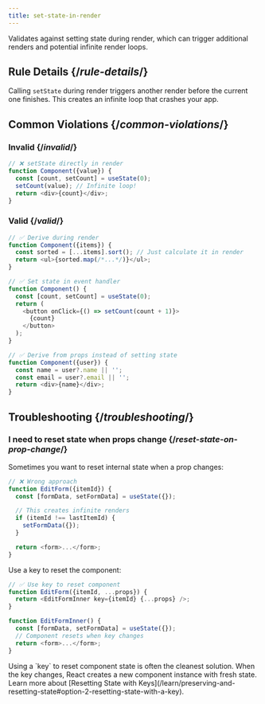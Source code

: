 ```yaml
---
title: set-state-in-render
---
```


<Intro>

Validates against setting state during render, which can trigger additional renders and potential infinite render loops.

</Intro>

## Rule Details {/*rule-details*/}

Calling `setState` during render triggers another render before the current one finishes. This creates an infinite loop that crashes your app.

## Common Violations {/*common-violations*/}

### Invalid {/*invalid*/}

```js {expectedErrors: {'react-compiler': [4]}}
// ❌ setState directly in render
function Component({value}) {
  const [count, setCount] = useState(0);
  setCount(value); // Infinite loop!
  return <div>{count}</div>;
}
```

### Valid {/*valid*/}

```js
// ✅ Derive during render
function Component({items}) {
  const sorted = [...items].sort(); // Just calculate it in render
  return <ul>{sorted.map(/*...*/)}</ul>;
}

// ✅ Set state in event handler
function Component() {
  const [count, setCount] = useState(0);
  return (
    <button onClick={() => setCount(count + 1)}>
      {count}
    </button>
  );
}

// ✅ Derive from props instead of setting state
function Component({user}) {
  const name = user?.name || '';
  const email = user?.email || '';
  return <div>{name}</div>;
}
```

## Troubleshooting {/*troubleshooting*/}

### I need to reset state when props change {/*reset-state-on-prop-change*/}

Sometimes you want to reset internal state when a prop changes:

```js
// ❌ Wrong approach
function EditForm({itemId}) {
  const [formData, setFormData] = useState({});

  // This creates infinite renders
  if (itemId !== lastItemId) {
    setFormData({});
  }

  return <form>...</form>;
}
```

Use a key to reset the component:

```js
// ✅ Use key to reset component
function EditForm({itemId, ...props}) {
  return <EditFormInner key={itemId} {...props} />;
}

function EditFormInner() {
  const [formData, setFormData] = useState({});
  // Component resets when key changes
  return <form>...</form>;
}
```

<Note>
Using a `key` to reset component state is often the cleanest solution. When the key changes, React creates a new component instance with fresh state. Learn more about [Resetting State with Keys](/learn/preserving-and-resetting-state#option-2-resetting-state-with-a-key).
</Note>